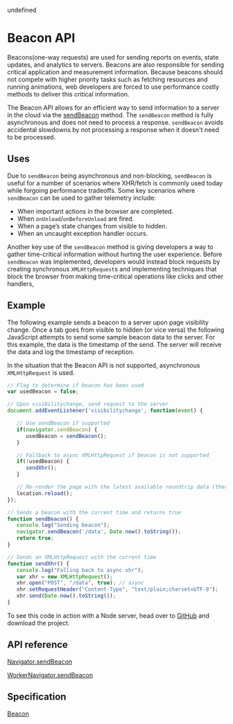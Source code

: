 undefined
# Beacon API

Beacons(one-way requests) are used for sending reports on events, state updates, and analytics to servers. Beacons are also responsible for sending critical application and measurement information. Because beacons should not compete with higher priority tasks such as fetching resources and running animations, web developers are forced to use performance costly methods to deliver this critical information.

The Beacon API allows for an efficient way to send information to a server in the cloud via the [sendBeacon](https://msdn.microsoft.com/library/mt668926) method. The `sendBeacon` method is fully asynchronous and does not need to process a response. `sendBeacon` avoids accidental slowdowns by not processing a response when it doesn't need to be processed.



## Uses

Due to `sendBeacon` being asynchronous and non-blocking, `sendBeacon` is useful for a number of scenarios where XHR/fetch is commonly used today while forgoing performance tradeoffs.
Some key scenarios where `sendBeacon` can be used to gather telemetry include:
- When important actions in the browser are completed.
- When `onUnload`/`onBeforeUnload` are fired.
- When a page’s state changes from visible to hidden.
- When an uncaught exception handler occurs.

Another key use of the `sendBeacon` method is giving developers a way to gather time-critical information without hurting the user experience. Before `sendBeacon` was implemented, developers would instead block requests by creating synchronous `XMLHttpRequest`s and implementing techniques that block the browser from making time-critical operations like clicks and other handlers,



## Example

The following example sends a beacon to a server upon page visibility change. Once a tab goes from visible to hidden (or vice versa) the following JavaScript attempts to send some sample beacon data to the server.
For this example, the data is the timestamp of the send. The server will receive the data and log the timestamp of reception.


In the situation that the Beacon API is not supported, asynchronous `XMLHttpRequest` is used.


```javascript
// Flag to determine if beacon has been used
var usedBeacon = false;

// Upon visibilitychange, send request to the server
document.addEventListener('visibilitychange', function(event) {

   // Use sendBeacon if supported
   if(navigator.sendBeacon) {
      usedBeacon = sendBeacon();
   }

   // Fallback to async XMLHttpRequest if beacon is not supported
   if(!usedBeacon) {
      sendXhr();
   }

   // Re-render the page with the latest available roundtrip data (there’s no guarantee this last one has returned yet)
   location.reload();
});

// Sends a beacon with the current time and returns true
function sendBeacon() {
   console.log("Sending beacon");
   navigator.sendBeacon('/data', Date.now().toString());
   return true;
}

// Sends an XMLHttpRequest with the current time
function sendXhr() {
   console.log("Falling back to async xhr");
   var xhr = new XMLHttpRequest();
   xhr.open("POST", "/data", true); // async
   xhr.setRequestHeader("Content-Type", "text/plain;charset=UTF-8");
   xhr.send(Date.now().toString());
}

```

To see this code in action with a Node server, head over to [GitHub](https://github.com/MicrosoftEdge/Demos/tree/master/beacon) and download the project.



## API reference
[Navigator.sendBeacon](https://msdn.microsoft.com/library/mt668926)

[WorkerNavigator.sendBeacon](https://msdn.microsoft.com/library/mt668925)

## Specification
[Beacon](http://www.w3.org/TR/beacon/)
